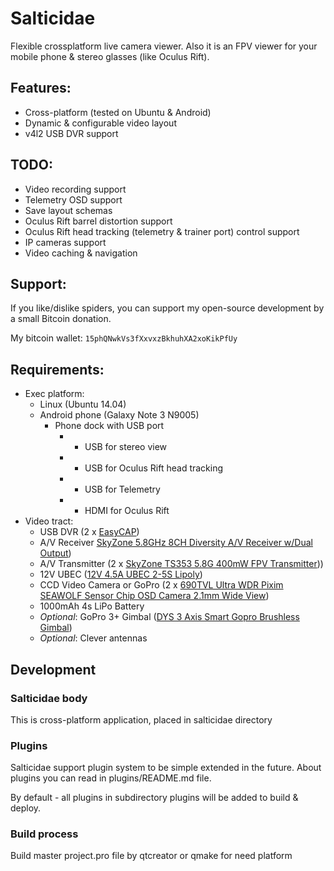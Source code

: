 Salticidae
==========

Flexible crossplatform live camera viewer.
Also it is an FPV viewer for your mobile phone & stereo glasses (like Oculus Rift).

Features:
---------
* Cross-platform (tested on Ubuntu & Android)
* Dynamic & configurable video layout
* v4l2 USB DVR support

TODO:
-----
* Video recording support
* Telemetry OSD support
* Save layout schemas
* Oculus Rift barrel distortion support
* Oculus Rift head tracking (telemetry & trainer port) control support
* IP cameras support
* Video caching & navigation

Support:
--------
If you like/dislike spiders, you can support my open-source development by a small Bitcoin donation.

My bitcoin wallet: `15phQNwkVs3fXxvxzBkhuhXA2xoKikPfUy`

Requirements:
-------------

* Exec platform:
  * Linux (Ubuntu 14.04)
  * Android phone (Galaxy Note 3 N9005)
    * Phone dock with USB port
      * + USB for stereo view
      * + USB for Oculus Rift head tracking
      * + USB for Telemetry
      * + HDMI for Oculus Rift
* Video tract:
  * USB DVR (2 x [EasyCAP](http://linuxtv.org/wiki/index.php/Easycap))
  * A/V Receiver [SkyZone 5.8GHz 8CH Diversity A/V Receiver w/Dual Output](http://www.hobbyking.com/hobbyking/store/__27778__SkyZone_5_8GHz_8CH_Diversity_A_V_Receiver_w_Dual_Output.html))
  * A/V Transmitter (2 x [SkyZone TS353 5.8G 400mW FPV Transmitter](http://www.hobbyking.com/hobbyking/store/__27145__SkyZone_TS353_5_8G_400mW_FPV_Transmitter.html)))
  * 12V UBEC ([12V 4.5A UBEC 2-5S Lipoly](http://www.hobbyking.com/hobbyking/store/__29761__12V_4_5A_UBEC_2_5S_Lipoly_7_2_21v_UK_Warehouse_.html))
  * CCD Video Camera or GoPro (2 x [690TVL Ultra WDR Pixim SEAWOLF Sensor Chip OSD Camera 2.1mm Wide View](http://www.securitycamera2000.com/products/690TVL-Ultra-WDR-Pixim-SEAWOLF-Sensor-Chip-OSD-Camera-2.1mm-Wide-View.html))
  * 1000mAh 4s LiPo Battery
  * _Optional_: GoPro 3+ Gimbal ([DYS 3 Axis Smart Gopro Brushless Gimbal](http://www.rcgroups.com/forums/showthread.php?t=2059104))
  * _Optional_: Clever antennas

Development
-----------

### Salticidae body

This is cross-platform application, placed in salticidae directory

### Plugins

Salticidae support plugin system to be simple extended in the future.
About plugins you can read in plugins/README.md file.

By default - all plugins in subdirectory plugins will be added to build & deploy.

### Build process

Build master project.pro file by qtcreator or qmake for need platform
